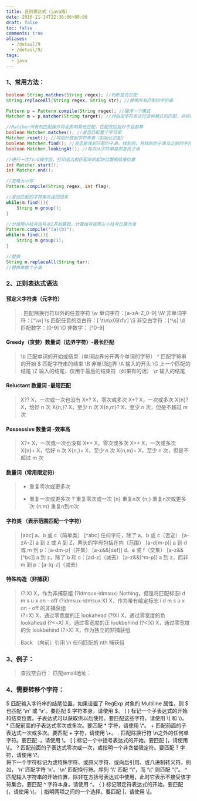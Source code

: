 ```yaml
---
title: 正则表达式（java版）
date: 2016-11-14T22:36:06+08:00
draft: false
toc: false
comments: true
aliases:
  - /detail/9
  - /detail/9/
tags:
  - java
---
```


### 1、常用方法：
```java
boolean String.matches(String regex); //判断是否匹配
String.replaceAll(String regex, String str); //替换所有匹配的字符串

Pattern p = Pattern.compile(String regex); //编译一个模式
Matcher m = p.matcher(String target); //对指定字符串进行这种模式的匹配，并将结果存到Matcher中

//Matcher所有的匹配操作将会影响其他匹配，匹配完后指针不会前移
boolean Matcher.matches(); //是否匹配整个字符串
Matcher.reset(); //将指针放到字符串首（初始化匹配）
boolean Matcher.find(); //是否能找到匹配的子串，找到后，将找到的子串及之前的字符去掉，重新匹配
boolean Matcher.lookingAt(); //每次从字符串首部查找子串

//进行一次find操作后，打印出当前匹配串的起始位置和结束位置
int Matcher.start();
int Matcher.end();

//忽略大小写
Pattern.compile(String regex, int flag);

//查找匹配的字符串并返回回来
while(m.find()){
	String m.group();
}

//分组用小括号组号从1开始算起，计算组号按照左小括号位置为准
Pattern.compile("(a)(b)");
while(m.find()){
	String m.group(1);
}

//替换
String m.replaceAll(String tar);
//替换单数个子串
```


### 2、正则表达式语法
#### 预定义字符类（元字符）
> .	匹配除换行符以外的任意字符
> \w	单词字符：[a-zA-Z_0-9]
> \W	非单词字符：[^\w]
> \s	匹配任意的空白符：[ \t\n\x0B\f\r]
> \S	非空白字符：[^\s]
> \d	匹配数字：[0-9]
> \D	非数字： [^0-9]

#### Greedy（贪婪）数量词（边界字符）-最长匹配
> \b	匹配单词的开始或结束（单词边界分开两个单词的字符）
> ^	匹配字符串的开始
> $	匹配字符串的结束
> \B	非单词边界 
> \A	输入的开头 
> \G	上一个匹配的结尾 
> \Z	输入的结尾，仅用于最后的结束符（如果有的话） 
> \z	输入的结尾 

#### Reluctant 数量词 -最短匹配
> X?? X，一次或一次也没有 
> X*? X，零次或多次 
> X+? X，一次或多次 
> X{n}? X，恰好 n 次 
> X{n,}? X，至少 n 次 
> X{n,m}? X，至少 n 次，但是不超过 m 次 

#### Possessive 数量词 -效率高
> X?+ X，一次或一次也没有 
> X*+ X，零次或多次 
> X++ X，一次或多次 
> X{n}+ X，恰好 n 次 
> X{n,}+ X，至少 n 次 
> X{n,m}+ X，至少 n 次，但是不超过 m 次 



#### 数量词（常用限定符）
> *	重复零次或更多次
> +	重复一次或更多次
> ?	重复零次或一次
> {n}	重复n次
> {n,}	重复n次或更多次
> {n,m}	重复n到m次

#### 字符类 （表示范围匹配一个字符）
> [abc] a、b 或 c（简单类） 
> [^abc] 任何字符，除了 a、b 或 c（否定） 
> [a-zA-Z] a 到 z 或 A 到 Z，两头的字母包括在内（范围） 
> [a-d[m-p]] a 到 d 或 m 到 p：[a-dm-p]（并集） 
> [a-z&&[def]] d、e 或 f（交集） 
> [a-z&&[^bc]] a 到 z，除了 b 和 c：[ad-z]（减去） 
> [a-z&&[^m-p]] a 到 z，而非 m 到 p：[a-lq-z]（减去） 


#### 特殊构造（非捕获） 
> (?:X) X，作为非捕获组 
> (?idmsux-idmsux)  Nothing，但是将匹配标志i d m s u x on - off 
> (?idmsux-idmsux:X)   X，作为带有给定标志 i d m s u x on - off 
> 的非捕获组  
> (?=X) X，通过零宽度的正 lookahead 
> (?!X) X，通过零宽度的负 lookahead 
> (?<=X) X，通过零宽度的正 lookbehind 
> (?<!X) X，通过零宽度的负 lookbehind 
> (?>X) X，作为独立的非捕获组 
> 
> Back （向前）引用 
> \n 任何匹配的 nth 捕获组 

### 3、例子：
> 查找空白行：
> 匹配email地址：

### 4、需要转移个字符：
$
匹配输入字符串的结尾位置。如果设置了 RegExp 对象的 Multiline 属性，则 $ 也匹配 ‘\n' 或 ‘\r'。要匹配 $ 字符本身，请使用 \$。
( )
标记一个子表达式的开始和结束位置。子表达式可以获取供以后使用。要匹配这些字符，请使用 \\( 和 \\)。
*
匹配前面的子表达式零次或多次。要匹配 * 字符，请使用 \\*。
+
匹配前面的子表达式一次或多次。要匹配 + 字符，请使用 \\+。
.
匹配除换行符 \n之外的任何单字符。要匹配 .，请使用 \\。
[ ]
标记一个中括号表达式的开始。要匹配 [，请使用 \\[。
?
匹配前面的子表达式零次或一次，或指明一个非贪婪限定符。要匹配 ? 字符，请使用 \\?。
\
将下一个字符标记为或特殊字符、或原义字符、或向后引用、或八进制转义符。例如， ‘n' 匹配字符 ‘n'。'\n' 匹配换行符。序列 ‘\\\\' 匹配 “\”，而 ‘\\(' 则匹配 “(”。
^
匹配输入字符串的开始位置，除非在方括号表达式中使用，此时它表示不接受该字符集合。要匹配 ^ 字符本身，请使用 \^。
{ }
标记限定符表达式的开始。要匹配 {，请使用 \\{。
|
指明两项之间的一个选择。要匹配 |，请使用 \\|。
